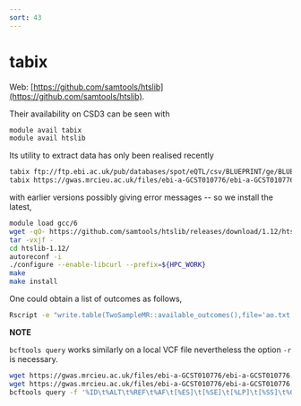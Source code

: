 ```yaml
---
sort: 43
---
```


# tabix

Web: [https://github.com/samtools/htslib](https://github.com/samtools/htslib).

Their availability on CSD3 can be seen with

```bash
module avail tabix
module avail htslib
```

Its utility to extract data has only been realised recently

```bash
tabix ftp://ftp.ebi.ac.uk/pub/databases/spot/eQTL/csv/BLUEPRINT/ge/BLUEPRINT_ge_monocyte.all.tsv.gz 20:46120612-46120613
tabix https://gwas.mrcieu.ac.uk/files/ebi-a-GCST010776/ebi-a-GCST010776.vcf.gz 1:1-1000000
```

with earlier versions possibly giving error messages -- so we install the latest,

```bash
module load gcc/6
wget -qO- https://github.com/samtools/htslib/releases/download/1.12/htslib-1.12.tar.bz2 | \
tar -vxjf -
cd htslib-1.12/
autoreconf -i
./configure --enable-libcurl --prefix=${HPC_WORK}
make
make install
```

One could obtain a list of outcomes as follows,

```bash
Rscript -e "write.table(TwoSampleMR::available_outcomes(),file='ao.txt',quote=FALSE,row.names=FALSE,sep='\t')"
```

**NOTE**

`bcftools query` works similarly on a local VCF file nevertheless the option `-r` is necessary.

```bash
wget https://gwas.mrcieu.ac.uk/files/ebi-a-GCST010776/ebi-a-GCST010776.vcf.gz
wget https://gwas.mrcieu.ac.uk/files/ebi-a-GCST010776/ebi-a-GCST010776.vcf.gz.tbi
bcftools query -f '%ID\t%ALT\t%REF\t%AF\t[%ES]\t[%SE]\t[%LP]\t[%SS]\t%CHROM\t%POS\n' -r 1:1-1000000 ebi-a-GCST010776.vcf.gz
```
